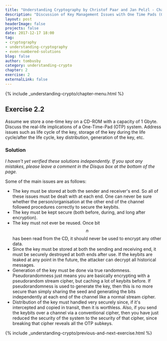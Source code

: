 ```yaml
---
title: "Understanding Cryptography by Christof Paar and Jan Pelzl - Chapter 1 Solutions - Ex2.2"
description: "Discussion of Key Management Issues with One Time Pads (OTPs)"
layout: post
headerImage: false
projects: false
date: 2017-12-17 18:00
tag:
- cryptography
- understanding-cryptography
- even-numbered-solutions
blog: false
author: tombusby
category: understanding-crypto
chapter: 2
exercise: 2
externalLink: false
---
```


{% include _understanding-crypto/chapter-menu.html %}

## Exercise 2.2

Assume we store a one-time key on a CD-ROM with a capacity of 1 Gbyte. Discuss the real-life implications of a One-Time-Pad (OTP) system. Address issues such as life cycle of the key, storage of the key during the life cycle/after the life cycle, key distribution, generation of the key, etc.

### Solution

*I haven't yet verified these solutions independently. If you spot any mistakes, please leave a comment in the Disqus box at the bottom of the page.*

Some of the main issues are as follows:

* The key must be stored at both the sender and receiver's end. So all of these issues must be dealt with at each end. One can never be sure whether the person/organisation at the other end of the channel followed procedures correctly to secure the keybits.
* The key must be kept secure (both before, during, and long after encryption).
* The key must not ever be reused. Once bit $$n$$ has been read from the CD, it should never be used to encrypt any other data.
* Since the key must be stored at both the sending and receiving end, it must be securely destroyed at both ends after use. If the keybits are leaked at any point in the future, the attacker can decrypt all historical messages.
* Generation of the key must be done via true randomness. Pseudorandomness just means you are basically encrypting with a pseudorandom stream cipher, but caching a lot of keybits before. If pseudorandomness is used to generate the key, then this is no more secure than simply sharing the seed and generating the bits independently at each end of the channel like a normal stream cipher.
* Distribution of the key must handled very securely since, if it's intercepted and copied in transit, then it is worthless. Also, if you send the keybits over a channel via a conventional cipher, then you have just reduced the security of the system to the security of that cipher, since breaking that cipher reveals all the OTP subkeys.

{% include _understanding-crypto/previous-and-next-exercise.html %}
